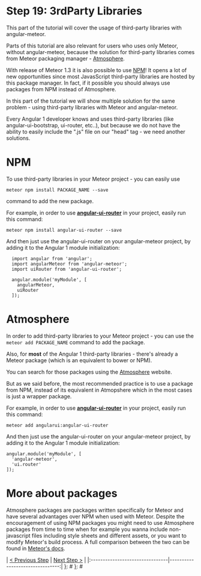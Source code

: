 [{]: <region> (header)
# Step 19: 3rdParty Libraries
[}]: #
[{]: <region> (body)
This part of the tutorial will cover the usage of third-party libraries with angular-meteor.

Parts of this tutorial are also relevant for users who uses only Meteor, without angular-meteor, because the solution for third-party libraries comes from Meteor packaging manager - [Atmosphere](atmospherejs.com).

With release of Meteor 1.3 it is also possible to use [NPM](npmjs.com)! It opens a lot of new opportunities since most JavasScript third-party libraries are hosted by this package manager. In fact, if it possible you should always use packages from NPM instead of Atmosphere.

In this part of the tutorial we will show multiple solution for the same problem - using third-party libraries with Meteor and angular-meteor.

Every Angular 1 developer knows and uses third-party libraries (like angular-ui-bootstrap, ui-router, etc..), but because we do not have the ability to easily include the ".js" file on our "head" tag - we need another solutions.

# NPM

To use third-party libraries in your Meteor project - you can easily use

    meteor npm install PACKAGE_NAME --save

command to add the new package.

For example, in order to use **[angular-ui-router](https://www.npmjs.com/package/angular-ui-router)** in your project, easily run this command:

    meteor npm install angular-ui-router --save

And then just use the angular-ui-router on your angular-meteor project, by adding it to the Angular 1 module initialization:

```
  import angular from 'angular';
  import angularMeteor from 'angular-meteor';
  import uiRouter from 'angular-ui-router';

  angular.module('myModule', [
    angularMeteor,
    uiRouter
  ]);
```

# Atmosphere

In order to add third-party libraries to your Meteor project - you can use the `meteor add PACKAGE_NAME` command to add the package.

Also, for **most** of the Angular 1 third-party libraries - there's already a Meteor package (which is an equivalent to bower or NPM).

You can search for those packages using the [Atmosphere](https://atmospherejs.com/) website.

But as we said before, the most recommended practice is to use a package from NPM, instead of its equivalent in Atmopshere which in the most cases is just a wrapper package.

For example, in order to use **[angular-ui-router](https://atmospherejs.com/angularui/angular-ui-router)** in your project, easily run this command:

```
meteor add angularui:angular-ui-router
```

And then just use the angular-ui-router on your angular-meteor project, by adding it to the Angular 1 module initialization:

```
angular.module('myModule', [
  'angular-meteor',
  'ui.router'
]);
```

# More about packages

Atmosphere packages are packages written specifically for Meteor and have several advantages over NPM when used with Meteor. Despite the encouragement of using NPM packages you might need to use Atmosphere packages from time to time when for example you wanna include non-javascript files including style sheets and different assets, or you want to modify Meteor's build process. A full comparison between the two can be found in [Meteor's docs](http://docs.meteor.com/#/full/packagejs).

[}]: #
[{]: <region> (footer)
[{]: <helper> (nav_step)
| [< Previous Step](step18.md) | [Next Step >](step20.md) |
|:--------------------------------|--------------------------------:|
[}]: #
[}]: #